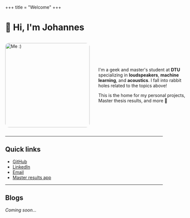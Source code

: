 +++
title = "Welcome"
+++

# 👋 Hi, I'm Johannes

<div style="
  display: flex;
  flex-direction: row;      /* force side-by-side layout */
  justify-content: flex-start;
  align-items: center;      /* vertical centering */
  gap: 28px;                /* spacing between image and text */
  flex-wrap: nowrap;        /* no wrapping on wider screens */
  margin-top: 16px;
">

  <img src="./images/Me.jpg" alt="Me :)"
       style="
         width: 270px;
         max-width: 300px;
         border-radius: 12px;
         flex-shrink: 0;     /* never shrink image */
         display: block;
         margin: 0;
       ">

  <div style="
         flex: 1;
         min-width: 300px;
         max-width: 650px;
       ">
    <p>
      I'm a geek and master's student at <b>DTU</b> specializing in  
      <b>loudspeakers</b>, <b>machine learning</b>, and <b>acoustics</b>.
      I fall into rabbit holes related to the topics above!
    </p>
    <p>
      This is the home for my personal projects, Master thesis results, and more 🤗
    </p>
  </div>

</div>

---

## Quick links

- [GitHub](https://github.com/johtok)
- [LinkedIn](https://www.linkedin.com/in/johannes-n%C3%B8rskov-t-6b3a24134/)
- [Email](mailto:s203871@student.dtu.dk)
- [Master results app](master/index.html)

---

## Blogs
_Coming soon..._

